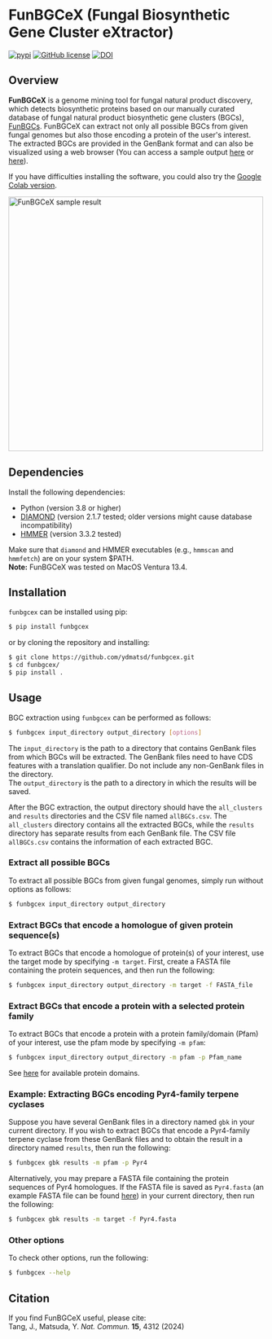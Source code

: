 # FunBGCeX (Fungal Biosynthetic Gene Cluster eXtractor)

[![pypi](https://img.shields.io/pypi/v/funbgcex.svg)](https://pypi.python.org/pypi/funbgcex)
[![GitHub license](https://img.shields.io/github/license/ydmatsd/funbgcex.svg)](https://github.com/ydmatsd/funbgcex)
[![DOI](https://zenodo.org/badge/661527897.svg)](https://zenodo.org/badge/latestdoi/661527897)

## Overview
**FunBGCeX** is a genome mining tool for fungal natural product discovery, which detects biosynthetic proteins based on our manually curated database of fungal natural product biosynthetic gene clusters (BGCs), [FunBGCs](http://staffweb1.cityu.edu.hk/ymatsuda/funbgcs/funbgcs.html). FunBGCeX can extract not only all possible BGCs from given fungal genomes but also those encoding a protein of the user's interest. The extracted BGCs are provided in the GenBank format and can also be visualized using a web browser (You can access a sample output [here](docs/sample_output) or [here](http://staffweb1.cityu.edu.hk/ymatsuda/funbgcex/sample2/results.html)).

If you have difficulties installing the software, you could also try the [Google Colab version](https://colab.research.google.com/github/ydmatsd/funbgcex-colab/blob/main/funbgcex-colab/FunBGCeX.ipynb).


<img src="docs/img/result.png" alt="FunBGCeX sample result" width=500>

## Dependencies
Install the following dependencies:
* Python (version 3.8 or higher)
* [DIAMOND](https://github.com/bbuchfink/diamond/wiki/2.-Installation) (version 2.1.7 tested; older versions might cause database incompatibility)
* [HMMER](http://hmmer.org/documentation.html) (version 3.3.2 tested)

Make sure that `diamond` and HMMER executables (e.g., `hmmscan` and `hmmfetch`) are on your system $PATH.  
**Note:** FunBGCeX was tested on MacOS Ventura 13.4.

## Installation
`funbgcex` can be installed using pip:

```bash
$ pip install funbgcex
```

or by cloning the repository and installing:

```bash
$ git clone https://github.com/ydmatsd/funbgcex.git
$ cd funbgcex/
$ pip install .
```

## Usage
BGC extraction using `funbgcex` can be performed as follows:

```bash
$ funbgcex input_directory output_directory [options]
```

The `input_directory` is the path to a directory that contains GenBank files from which BGCs will be extracted. The GenBank files need to have CDS features with a translation qualifier. Do not include any non-GenBank files in the directory.  
The `output_directory` is the path to a directory in which the results will be saved.

After the BGC extraction, the output directory should have the `all_clusters` and `results` directories and the CSV file named `allBGCs.csv`. The `all_clusters` directory contains all the extracted BGCs, while the `results` directory has separate results from each GenBank file. The CSV file `allBGCs.csv` contains the information of each extracted BGC.

### Extract all possible BGCs
To extract all possible BGCs from given fungal genomes, simply run without options as follows:

```bash
$ funbgcex input_directory output_directory
```

### Extract BGCs that encode a homologue of given protein sequence(s)
To extract BGCs that encode a homologue of protein(s) of your interest, use the target mode by specifying `-m target`. First, create a FASTA file containing the protein sequences, and then run the following:

```bash
$ funbgcex input_directory output_directory -m target -f FASTA_file
```

### Extract BGCs that encode a protein with a selected protein family
To extract BGCs that encode a protein with a protein family/domain (Pfam) of your interest, use the pfam mode by specifying `-m pfam`:

```bash
$ funbgcex input_directory output_directory -m pfam -p Pfam_name
```

See [here](docs/available_Pfam.txt) for available protein domains.

### Example: Extracting BGCs encoding Pyr4-family terpene cyclases
Suppose you have several GenBank files in a directory named `gbk` in your current directory. If you wish to extract BGCs that encode a Pyr4-family terpene cyclase from these GenBank files and to obtain the result in a directory named `results`, then run the following:

```bash
$ funbgcex gbk results -m pfam -p Pyr4
```

Alternatively, you may prepare a FASTA file containing the protein sequences of Pyr4 homologues. If the FASTA file is saved as `Pyr4.fasta` (an example FASTA file can be found [here](docs/Pyr4.fasta)) in your current directory, then run the following:

```bash
$ funbgcex gbk results -m target -f Pyr4.fasta
```

### Other options
To check other options, run the following:

```bash
$ funbgcex --help
```

## Citation
If you find FunBGCeX useful, please cite:  
Tang, J., Matsuda, Y. *Nat. Commun.* **15**, 4312 (2024)
